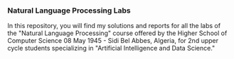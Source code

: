### Natural Language Processing Labs

In this repository, you will find my solutions and reports for all the labs of the "Natural Language Processing" course offered by the Higher School of Computer Science 08 May 1945 - Sidi Bel Abbes, Algeria, for 2nd upper cycle students specializing in "Artificial Intelligence and Data Science."
